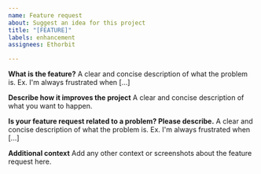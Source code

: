 ```yaml
---
name: Feature request
about: Suggest an idea for this project
title: "[FEATURE]"
labels: enhancement
assignees: Ethorbit

---
```


**What is the feature?**
A clear and concise description of what the problem is. Ex. I'm always frustrated when [...]

**Describe how it improves the project**
A clear and concise description of what you want to happen.

**Is your feature request related to a problem? Please describe.**
A clear and concise description of what the problem is. Ex. I'm always frustrated when [...]

**Additional context**
Add any other context or screenshots about the feature request here.

